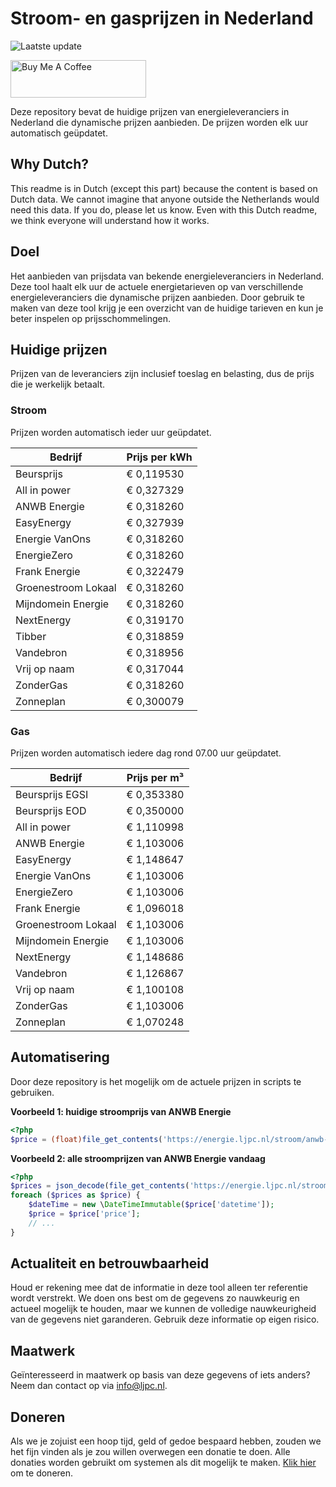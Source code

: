 # Stroom- en gasprijzen in Nederland

![Laatste update](https://img.shields.io/badge/laatste%20update-2023--05--10%2007%3A00%20CET-brightgreen)

<a href="https://www.buymeacoffee.com/Lars-" target="_blank"><img src="https://cdn.buymeacoffee.com/buttons/v2/default-orange.png" alt="Buy Me A Coffee" height="60" style="height: 60px !important;width: 217px !important;" ></a>

Deze repository bevat de huidige prijzen van energieleveranciers in Nederland die dynamische prijzen aanbieden. De prijzen worden elk uur automatisch geüpdatet.

## Why Dutch?

This readme is in Dutch (except this part) because the content is based on Dutch data. We cannot imagine that anyone outside the Netherlands would need this data. If you do, please let us know. Even with this Dutch readme, we think
everyone will understand how it works.

## Doel

Het aanbieden van prijsdata van bekende energieleveranciers in Nederland. Deze tool haalt elk uur de actuele energietarieven op van verschillende energieleveranciers die dynamische prijzen aanbieden. Door gebruik te maken van deze tool
krijg je een overzicht van de huidige tarieven en kun je beter inspelen op prijsschommelingen.

## Huidige prijzen

Prijzen van de leveranciers zijn inclusief toeslag en belasting, dus de prijs die je werkelijk betaalt.

### Stroom

Prijzen worden automatisch ieder uur geüpdatet.

 Bedrijf | Prijs per kWh 
---------|---------------
Beursprijs | € 0,119530
All in power | € 0,327329
ANWB Energie | € 0,318260
EasyEnergy | € 0,327939
Energie VanOns | € 0,318260
EnergieZero | € 0,318260
Frank Energie | € 0,322479
Groenestroom Lokaal | € 0,318260
Mijndomein Energie | € 0,318260
NextEnergy | € 0,319170
Tibber | € 0,318859
Vandebron | € 0,318956
Vrij op naam | € 0,317044
ZonderGas | € 0,318260
Zonneplan | € 0,300079


### Gas

Prijzen worden automatisch iedere dag rond 07.00 uur geüpdatet.

 Bedrijf | Prijs per m³ 
---------|--------------
Beursprijs EGSI | € 0,353380
Beursprijs EOD | € 0,350000
All in power | € 1,110998
ANWB Energie | € 1,103006
EasyEnergy | € 1,148647
Energie VanOns | € 1,103006
EnergieZero | € 1,103006
Frank Energie | € 1,096018
Groenestroom Lokaal | € 1,103006
Mijndomein Energie | € 1,103006
NextEnergy | € 1,148686
Vandebron | € 1,126867
Vrij op naam | € 1,100108
ZonderGas | € 1,103006
Zonneplan | € 1,070248


## Automatisering

Door deze repository is het mogelijk om de actuele prijzen in scripts te gebruiken.

**Voorbeeld 1: huidige stroomprijs van ANWB Energie**

```php
<?php
$price = (float)file_get_contents('https://energie.ljpc.nl/stroom/anwb-energie-nu.txt');

```

**Voorbeeld 2: alle stroomprijzen van ANWB Energie vandaag**

```php
<?php
$prices = json_decode(file_get_contents('https://energie.ljpc.nl/stroom/all-in-power-vandaag.json'),true);
foreach ($prices as $price) {
    $dateTime = new \DateTimeImmutable($price['datetime']);
    $price = $price['price'];
    // ...
}
```

## Actualiteit en betrouwbaarheid

Houd er rekening mee dat de informatie in deze tool alleen ter referentie wordt verstrekt. We doen ons best om de gegevens zo nauwkeurig en actueel mogelijk te houden, maar we kunnen de volledige nauwkeurigheid van de gegevens niet
garanderen. Gebruik deze informatie op eigen risico.

## Maatwerk

Geïnteresseerd in maatwerk op basis van deze gegevens of iets anders? Neem dan contact op
via [info@ljpc.nl](mailto:info@ljpc.nl?subject=Energie%20prijzen).

## Doneren

Als we je zojuist een hoop tijd, geld of gedoe bespaard hebben, zouden we het fijn vinden als je zou willen overwegen een
donatie te doen. Alle donaties worden gebruikt om systemen als dit mogelijk te
maken. [Klik hier](https://www.buymeacoffee.com/Lars-) om te doneren.
